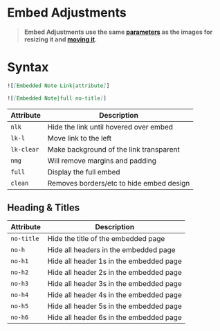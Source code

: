 # Embed Adjustments

> **Embed Adjustments use the same [parameters](Guide/Image-Positions#sizing) as the images for resizing it and [moving it](Guide/Image-Positions#leftrightcenter).**

# Syntax

```markdown
![[Embedded Note Link|attribute]]

![[Embedded Note|full no-title]]
```

Attribute | Description
---|---|
`nlk` | Hide the link until hovered over embed
`lk-l` | Move link to the left
`lk-clear` | Make background of the link transparent
`nmg` | Will remove margins and padding
`full` | Display the full embed
`clean` | Removes borders/etc to hide embed design 

## Heading & Titles

Attribute | Description
---|---|
`no-title` | Hide the title of the embedded page
`no-h` | Hide all headers in the embedded page
`no-h1` | Hide all header 1s in the embedded page
`no-h2` | Hide all header 2s in the embedded page
`no-h3` | Hide all header 3s in the embedded page
`no-h4` | Hide all header 4s in the embedded page
`no-h5` | Hide all header 5s in the embedded page
`no-h6` | Hide all header 6s in the embedded page